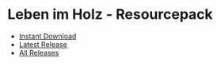 # Leben im Holz - Resourcepack

- [Instant Download](https://github.com/pr0LebenImHolz/LiH-Resourcepack/releases/download/latest/lih-resourcepack.zip)
- [Latest Release](https\://github.com/pr0LebenImHolz/LiH-Resourcepack/releases/latest)
- [All Releases](https\://github.com/pr0LebenImHolz/LiH-Resourcepack/releases)
